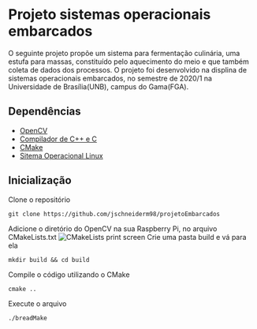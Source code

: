 # Projeto sistemas operacionais embarcados

O seguinte projeto propõe um sistema para fermentação culinária, uma estufa para massas, constituído pelo aquecimento do meio e que também coleta de dados dos processos. O projeto foi desenvolvido na displina de sistemas operacionais embarcados, no semestre de 2020/1 na Universidade de Brasília(UNB), campus do Gama(FGA).

## Dependências

- [OpenCV](https://opencv.org/)
- [Compilador de C++ e C](https://gcc.gnu.org/)
- [CMake](https://cmake.org/)
- [Sitema Operacional Linux](https://ubuntu.com/)

## Inicialização

Clone o repositório
```
git clone https://github.com/jschneiderm98/projetoEmbarcados
```
Adicione o diretório do OpenCV na sua Raspberry Pi, no arquivo CMakeLists.txt
![CMakeLists print screen](https://github.com/jschneiderm98/projetoEmbarcados/tree/main/assets/cmakelists.png)
Crie uma pasta build e vá para ela
```
mkdir build && cd build
```
Compile o código utilizando o CMake
```
cmake ..
```
Execute o arquivo
```
./breadMake
